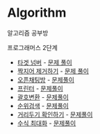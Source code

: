 # Algorithm
알고리즘 공부방

프로그래머스 2단계 
- [타겟 넘버](https://programmers.co.kr/learn/courses/30/lessons/43165) - [문제 풀이](https://github.com/parkjunoo/Algorithm/blob/master/programmers/level_2/%ED%83%80%EA%B2%9F%EB%84%98%EB%B2%84.js)
- [짝지어 제거하기](https://programmers.co.kr/learn/courses/30/lessons/12973) - [문제 풀이](https://github.com/parkjunoo/Algorithm/blob/master/programmers/level_2/%EC%A7%9D%EC%A7%80%EC%96%B4%EC%A0%9C%EA%B1%B0%ED%95%98%EA%B8%B0.js)
- [오픈채팅방](https://programmers.co.kr/learn/courses/30/lessons/42888) - [문제풀이](https://github.com/parkjunoo/Algorithm/blob/master/programmers/level_2/%EC%98%A4%ED%94%88%EC%B1%84%ED%8C%85%EB%B0%A9.js)
- [프린터](https://programmers.co.kr/learn/courses/30/lessons/42587) - [문제풀이](https://github.com/parkjunoo/Algorithm/blob/master/programmers/level_2/%ED%94%84%EB%A6%B0%ED%84%B0.js)
- [괄호변환](https://programmers.co.kr/learn/courses/30/lessons/60058) - [문제풀이](https://github.com/parkjunoo/Algorithm/blob/master/programmers/level_2/%EA%B4%84%ED%98%B8%EB%B3%80%ED%99%98.js)
- [순위검색](https://programmers.co.kr/learn/courses/30/lessons/72412) - [문제풀이](https://github.com/parkjunoo/Algorithm/blob/master/programmers/level_2/%EC%88%9C%EC%9C%84%EA%B2%80%EC%83%89.js)
- [거리두기 확인하기](https://programmers.co.kr/learn/courses/30/lessons/81302) - [문제풀이](https://github.com/parkjunoo/Algorithm/blob/master/programmers/level_2/%EA%B1%B0%EB%A6%AC%EB%91%90%EA%B8%B0%ED%99%95%EC%9D%B8%ED%95%98%EA%B8%B0.js)
- [수식 최대화](https://programmers.co.kr/learn/courses/30/lessons/67257) - [문제풀이](https://github.com/parkjunoo/Algorithm/blob/master/programmers/level_2/%EC%88%98%EC%8B%9D%EC%B5%9C%EB%8C%80%ED%99%94.js)
